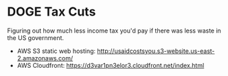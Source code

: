 # DOGE Tax Cuts

Figuring out how much less income tax you'd pay if there was less waste in the US government.

- AWS S3 static web hosting: http://usaidcostsyou.s3-website.us-east-2.amazonaws.com/
- AWS Cloudfront: https://d3var1pn3elor3.cloudfront.net/index.html
